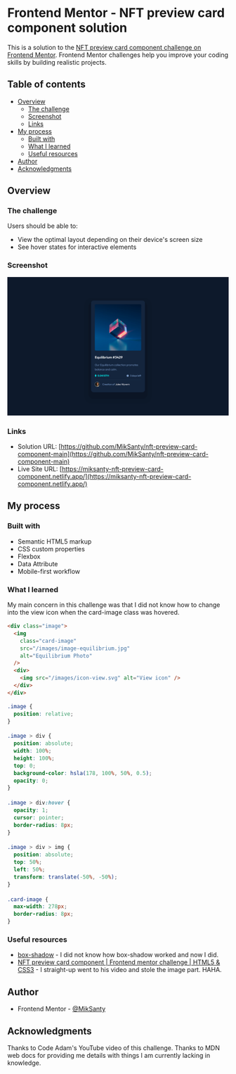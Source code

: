 # Frontend Mentor - NFT preview card component solution

This is a solution to the [NFT preview card component challenge on Frontend Mentor](https://www.frontendmentor.io/challenges/nft-preview-card-component-SbdUL_w0U). Frontend Mentor challenges help you improve your coding skills by building realistic projects.

## Table of contents

- [Overview](#overview)
  - [The challenge](#the-challenge)
  - [Screenshot](#screenshot)
  - [Links](#links)
- [My process](#my-process)
  - [Built with](#built-with)
  - [What I learned](#what-i-learned)
  - [Useful resources](#useful-resources)
- [Author](#author)
- [Acknowledgments](#acknowledgments)

## Overview

### The challenge

Users should be able to:

- View the optimal layout depending on their device's screen size
- See hover states for interactive elements

### Screenshot

![](./design/desktop-design.png)

### Links

- Solution URL: [https://github.com/MikSanty/nft-preview-card-component-main](https://github.com/MikSanty/nft-preview-card-component-main)
- Live Site URL: [https://miksanty-nft-preview-card-component.netlify.app/](https://miksanty-nft-preview-card-component.netlify.app/)

## My process

### Built with

- Semantic HTML5 markup
- CSS custom properties
- Flexbox
- Data Attribute
- Mobile-first workflow

### What I learned

My main concern in this challenge was that I did not know how to change into the view icon when the card-image class was hovered.

```html
<div class="image">
  <img
    class="card-image"
    src="/images/image-equilibrium.jpg"
    alt="Equilibrium Photo"
  />
  <div>
    <img src="/images/icon-view.svg" alt="View icon" />
  </div>
</div>
```

```css
.image {
  position: relative;
}

.image > div {
  position: absolute;
  width: 100%;
  height: 100%;
  top: 0;
  background-color: hsla(178, 100%, 50%, 0.5);
  opacity: 0;
}

.image > div:hover {
  opacity: 1;
  cursor: pointer;
  border-radius: 8px;
}

.image > div > img {
  position: absolute;
  top: 50%;
  left: 50%;
  transform: translate(-50%, -50%);
}

.card-image {
  max-width: 278px;
  border-radius: 8px;
}
```

### Useful resources

- [box-shadow](https://developer.mozilla.org/en-US/docs/Web/CSS/box-shadow) - I did not know how box-shadow worked and now I did.
- [NFT preview card component | Frontend mentor challenge | HTML5 & CSS3](https://www.youtube.com/watch?v=88aBN3N45WA) - I straight-up went to his video and stole the image part. HAHA.

## Author

- Frontend Mentor - [@MikSanty](https://www.frontendmentor.io/profile/MikSanty)

## Acknowledgments

Thanks to Code Adam's YouTube video of this challenge.
Thanks to MDN web docs for providing me details with things I am currently lacking in knowledge.
